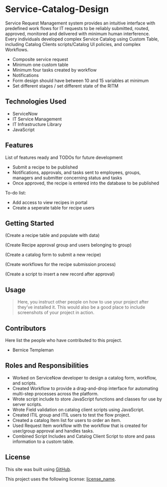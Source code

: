 # Service-Catalog-Design
Service Request Management system provides an intuitive interface with predefined work flows for IT requests to be reliably submitted, routed, approved, monitored and delivered with minimum human interference. Every individuals developed complex Service Catalog using Custom Table, including Catalog Clients scripts/Catalog UI policies, and complex Workflows.

- Composite service request
- Minimum one custom table
- Minimum four tasks created by workflow
- Notifications
- Form design should have between 10 and 15 variables at minimum
- Set different stages / set different state of the RITM

## Technologies Used
- ServiceNow
- IT Service Management
- IT Infrastructure Library
- JavaScript

## Features

List of features ready and TODOs for future development
- Submit a recipe to be published
- Notifications, approvals, and tasks sent to employees, groups, managers and submitter concerning status and tasks
- Once approved, the recipe is entered into the database to be published

To-do list:
- Add access to view recipes in portal
- Create a seperate table for recipe users

## Getting Started
(Create a recipe table and populate with data)

(Create Recipe approval group and users belonging to group)

(Create a catalog form to submit a new recipe)

(Create workflows for the recipe submission process)

(Create a script to insert a new record after approval)

## Usage
> Here, you instruct other people on how to use your project after they’ve installed it. 
> This would also be a good place to include screenshots of your project in action.

## Contributors
Here list the people who have contributed to this project. 
- Bernice Templeman

## Roles and Responsibilities
- Worked on ServiceNow developer to design a catalog form, workflow, and scripts.
- Created Workflow to provide a drag-and-drop interface for automating multi-step processes across the platform.
- Wrote script include to store JavaScript functions and classes for use by server scripts.
- Wrote Field validation on catalog client scripts using JavaScript.
- Created ITIL group and ITIL users to test the flow project.
- Created a catalog Item list for users to order an item.
- Used Request Item workflow with the workflow that is created for user/group approval and handles tasks.
- Combined Script Includes and Catalog Client Script to store and pass information to a custom table.

## License
This site was built using [GitHub](https://docs.github.com/en/github/writing-on-github/getting-started-with-writing-and-formatting-on-github/basic-writing-and-formatting-syntax#links).

This project uses the following license: [license_name](https://github.com/bernicetempleman/PROJECT-NAME).
